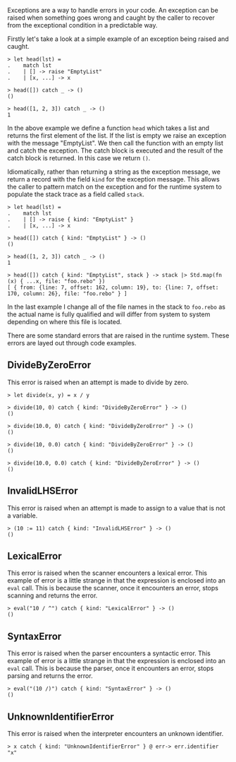 Exceptions are a way to handle errors in your code.  An exception can be raised when something goes wrong and caught by the caller to recover from the exceptional condition in a predictable way.

Firstly let's take a look at a simple example of an exception being raised and caught.

```rebo-repl
> let head(lst) =
.    match lst
.    | [] -> raise "EmptyList"
.    | [x, ...] -> x

> head([]) catch _ -> ()
()

> head([1, 2, 3]) catch _ -> ()
1
```

In the above example we define a function `head` which takes a list and returns the first element of the list.  If the list is empty we raise an exception with the message "EmptyList".  We then call the function with an empty list and catch the exception.  The catch block is executed and the result of the catch block is returned.  In this case we return `()`.

Idiomatically, rather than returning a string as the exception message, we return a record with the field `kind` for the exception message.  This allows the caller to pattern match on the exception and for the runtime system to populate the stack trace as a field called `stack`.  

```rebo-repl
> let head(lst) =
.    match lst
.    | [] -> raise { kind: "EmptyList" }
.    | [x, ...] -> x

> head([]) catch { kind: "EmptyList" } -> ()
()

> head([1, 2, 3]) catch _ -> ()
1

> head([]) catch { kind: "EmptyList", stack } -> stack |> Std.map(fn (x) { ...x, file: "foo.rebo" })
[ { from: {line: 7, offset: 162, column: 19}, to: {line: 7, offset: 170, column: 26}, file: "foo.rebo" } ]
```

In the last example I change all of the file names in the stack to `foo.rebo` as the actual name is fully qualified and will differ from system to system depending on where this file is located.

There are some standard errors that are raised in the runtime system.  These errors are layed out through code examples.

## DivideByZeroError

This error is raised when an attempt is made to divide by zero.

```rebo-repl
> let divide(x, y) = x / y

> divide(10, 0) catch { kind: "DivideByZeroError" } -> ()
()

> divide(10.0, 0) catch { kind: "DivideByZeroError" } -> ()
()

> divide(10, 0.0) catch { kind: "DivideByZeroError" } -> ()
()

> divide(10.0, 0.0) catch { kind: "DivideByZeroError" } -> ()
()
```

## InvalidLHSError

This error is raised when an attempt is made to assign to a value that is not a variable.

```rebo-repl
> (10 := 11) catch { kind: "InvalidLHSError" } -> ()
()
```

## LexicalError

This error is raised when the scanner encounters a lexical error.  This example of error is a little strange in that the expression is enclosed into an `eval` call.  This is because the scanner, once it encounters an error, stops scanning and returns the error.

```rebo-repl
> eval("10 / ^") catch { kind: "LexicalError" } -> ()
()
```

## SyntaxError

This error is raised when the parser encounters a syntactic error.  This example of error is a little strange in that the expression is enclosed into an `eval` call.  This is because the parser, once it encounters an error, stops parsing and returns the error.

```rebo-repl
> eval("(10 /)") catch { kind: "SyntaxError" } -> ()
()
```

## UnknownIdentifierError

This error is raised when the interpreter encounters an unknown identifier.

```rebo-repl
> x catch { kind: "UnknownIdentifierError" } @ err-> err.identifier
"x"
```
